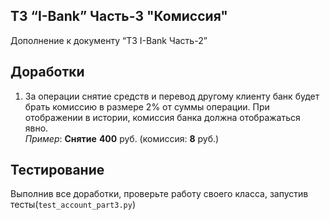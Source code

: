 ## ТЗ “I-Bank” Часть-3 "Комиссия"

Дополнение к документу “ТЗ I-Bank Часть-2”


## Доработки

1. За операции снятие средств и перевод другому клиенту банк будет брать комиссию в размере 2% от суммы операции. 
   При отображении в истории, комиссия банка должна отображаться явно. \
   _Пример_: **Снятие** **400** руб. (комиссия: **8** руб.)


## Тестирование

Выполнив все доработки, проверьте работу своего класса, запустив тесты(`test_account_part3.py`)



